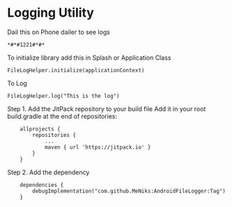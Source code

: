 # Logging Utility

Dail this on Phone dailer to see logs
```
*#*#1221#*#*
```

To initialize library add this in Splash or Application Class
```
FileLogHelper.initialize(applicationContext)
```

To Log
```
FileLogHelper.log("This is the log")
```

Step 1. Add the JitPack repository to your build file
Add it in your root build.gradle at the end of repositories:
```
	allprojects {
		repositories {
			...
			maven { url 'https://jitpack.io' }
		}
	}
```

Step 2. Add the dependency
```
	dependencies {
		debugImplementation("com.github.MeNiks:AndroidFileLogger:Tag")
	}
```
